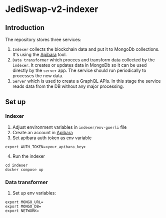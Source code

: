 # JediSwap-v2-indexer

## Introduction

The repository stores three services:

1. `Indexer` collects the blockchain data and put it to MongoDb collections. It's using the [Apibara](https://www.apibara.com/) tool.
2. `Data transformer` which procces and transform data collected by the `indexer`. It creates or updates data in MongoDb so it can be used directly by the `server` app. The service should run periodically to processes the new data.
3. `Server` which is used to create a GraphQL APIs. In this stage the service reads data from the DB without any major processing.
 
## Set up

### Indexer

1. Adjust environment variables in `indexer/env-goerli` file
2. Create an account in [Apibara](https://app.apibara.com/auth/register)
3. Set apibara auth token as env variable

```
export AUTH_TOKEN=<your_apibara_key>
```

4. Run the indexer

```
cd indexer
docker compose up
```

### Data transformer

1. Set up env variables:

```
export MONGO_URL=
export MONGO_DB=
export NETWORK=
```

Note:
- `MONGO_DB` should have the same value as `DB_NAME` in the indexer
- `testnet` or `mainnet` are allowed values for the `NETWORK` env variables

2. Run the commnad to create the `tokens` collection

```
cd server
poetry run init_db
```

3. Run the commnad to processed the indexer data

```
poetry run transform
```

### Server

1. Set up env variables:

```
export MONGO_URL=
export MONGO_DB=
```

Note:
- `MONGO_DB` should have the same value as `DB_NAME` in the indexer

2. Start the server

```
cd server
poetry run server
```